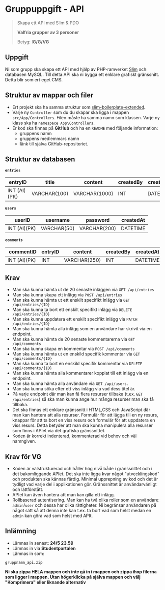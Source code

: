 # Gruppuppgift - API
> Skapa ett API med Slim & PDO
> 
> **Valfria grupper av 3 personer**
> 
> Betyg: **IG/G/VG**


## Uppgift

Ni som grupp ska skapa ett API med hjälp av PHP-ramverket [Slim](https://www.slimframework.com/) och databasen MySQL. Till detta API ska ni bygga ett enklare grafiskt gränssnitt. Detta blir som ert eget CMS.

## Struktur av mappar och filer

* Ert projekt ska ha samma struktur som [slim-boilerplate-extended](slim-boilerplate-extended). 
* Varje ny `Controller` som du du skapar ska ligga i mappen `src/App/Controllers`. Filen måste ha samma namn som klassen. Varje ny klass ska ha `namespace App\Controllers`.
* Er kod ska finnas på __GitHub__ och ha en `README` med följande information:
    - gruppens namn
    - gruppens medlemmars namn
    - länk till själva GitHub-repositoriet.

## Struktur av databasen

**`entries`**

| entryID      | title        | content       | createdBy  |   createdAt    |
| -------------| -------------| --------------| -----------|----------------|
| INT (AI)(PK) | VARCHAR(100) | VARCHAR(1000) |  INT       |   DATETIME     |

**`users`**

| userID       | username     | password     | createdAt  |
| -------------| -------------| -------------|------------|
| INT (AI)(PK) | VARCHAR(50)  | VARCHAR(200) | DATETIME   |

**`comments`**

| commentID    | entryID  | content      | createdBy      | createdAt  |
| -------------| ---------| -------------| ---------------| ----------|
| INT (AI)(PK) | INT      | VARCHAR(250) | INT            | DATETIME   |

## Krav

* Man ska kunna hämta ut de 20 senaste inläggen via `GET /api/entries`
* Man ska kunna skapa ett inlägg via `POST /api/entries`
* Man ska kunna hämta ut ett enskilt specifikt inlägg via `GET /api/entries/{ID}`
* Man ska kunna ta bort ett enskilt specifikt inlägg via `DELETE /api/entries/{ID}`
* Man ska kunna uppdatera ett enskilt specifikt inlägg via `PATCH /api/entries/{ID}`
* Man ska kunna hämta alla inlägg som en användare har skrivit via en endpoint.
* Man ska kunna hämta de 20 senaste kommentarerna via `GET /api/comments` 
* Man ska kunna skapa en kommentar via `POST /api/comments`
* Man ska kunna hämta ut en enskild specifik kommentar via `GET /api/comments/{ID}`
* Man ska kunna ta bort en enskild specifik kommentar via `DELETE /api/comments/{ID}`
* Man ska kunna hämta alla kommentarer kopplat till ett inlägg via en endpoint.
* Man ska kunna hämta alla användare via `GET /api/users`.
* Man ska kunna söka efter ett viss inlägg via vad dess titel är.
* På varje endpoint där man kan få flera resurser tillbaka (t.ex. `GET /api/entries`) så ska man kunna ange hur många resurser man ska få tillbaka.
* Det ska finnas ett enklare gränssnitt i HTML,CSS och JavaScript där man kan hantera att alla resurser. Formulär för att lägga till en ny resurs, knappar för att ta bort en viss resurs och formulär för att uppdatera en viss resurs. Detta betyder att man ska kunna manipulera alla resurser som finns i APIet via det grafiska gränssnittet.
* Koden är korrekt indenterad, kommenterad vid behov och väl namngiven.


## Krav för VG

* Koden är välstrukturerad och håller hög nivå både i gränssnittet och i det bakomliggande APIet. Det ska inte ligga kvar något "utvecklingskod" och produkten ska kännas färdig. Minimal upprepning av kod och det är tydligt vad varje del i applikationen gör. Gränssnittet är användarvänligt och lättförstått.
* APIet kan även hantera att man kan gilla ett inlägg.
* Rollbaserad autentisering. Man kan ha två olika roller som en användare: `admin`/`user` och dessa har olika rättigheter. Ni begränsar användaren på något sätt så att denna inte kan t.ex. ta bort vad som helst medan en `admin` kan göra vad som helst med APIt.

## Inlämning

* Lämnas in senast: **24/5 23.59**
* Lämnas in via **Studentportalen**
* Lämnas in som:
```
gruppnamn_api.zip
```

**Ni ska zippa HELA mappen och inte gå in i mappen och zippa ihop filerna som ligger i mappen. Utan högerklicka på själva mappen och välj "Komprimera" eller liknande alternativ**
